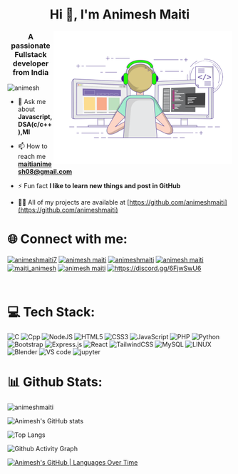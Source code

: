 <!-- [![MasterHead]()](https://aquaoptimas.github.io/AnimeshProfile/) -->
<h1 align="center">Hi 👋, I'm Animesh Maiti</h1>
<img align="right" alt="Coding" width="400" src="imagegif.gif">
<h3 align="center">A passionate Fullstack developer from India</h3>

<p align="left"> <img src="https://komarev.com/ghpvc/?username=animeshmaiti&label=Profile%20views&color=0e75b6&style=flat" alt="animesh" /> </p>

- 💬 Ask me about **Javascript,DSA(c/c++),Ml**

- 📫 How to reach me **maitianimesh08@gmail.com**

- ⚡ Fun fact **I like to learn new things and post in GitHub**

- 👨‍💻 All of my projects are available at [https://github.com/animeshmaiti](https://github.com/animeshmaiti)

<h1 align="left">🌐 Connect with me:</h1>
<p align="left">
<a href="https://twitter.com/animeshmaiti7" target="blank"><img align="center" src="https://raw.githubusercontent.com/rahuldkjain/github-profile-readme-generator/master/src/images/icons/Social/twitter.svg" alt="animeshmaiti7" height="30" width="40" /></a>
<a href="https://linkedin.com/in/animesh-maiti-3a2164171" target="blank"><img align="center" src="https://raw.githubusercontent.com/rahuldkjain/github-profile-readme-generator/master/src/images/icons/Social/linked-in-alt.svg" alt="animesh maiti" height="30" width="40" /></a>
<a href="https://stackoverflow.com/users/18105925/animeshmaiti" target="blank"><img align="center" src="https://raw.githubusercontent.com/rahuldkjain/github-profile-readme-generator/master/src/images/icons/Social/stack-overflow.svg" alt="animeshmaiti" height="30" width="40" /></a>
<a href="https://m.facebook.com/animesh.maiti.566" target="blank"><img align="center" src="https://raw.githubusercontent.com/rahuldkjain/github-profile-readme-generator/master/src/images/icons/Social/facebook.svg" alt="animesh maiti" height="30" width="40" /></a>
<a href="https://instagram.com/maiti_animesh" target="blank"><img align="center" src="https://raw.githubusercontent.com/rahuldkjain/github-profile-readme-generator/master/src/images/icons/Social/instagram.svg" alt="maiti_animesh" height="30" width="40" /></a>
<a href="https://www.youtube.com/channel/UCMA84np0B3qb9A_OhdIGFGg" target="blank"><img align="center" src="https://raw.githubusercontent.com/rahuldkjain/github-profile-readme-generator/master/src/images/icons/Social/youtube.svg" alt="animesh maiti" height="30" width="40" /></a>
<a href="https://discord.gg/https://discord.gg/6FjwSwU6" target="blank"><img align="center" src="https://raw.githubusercontent.com/rahuldkjain/github-profile-readme-generator/master/src/images/icons/Social/discord.svg" alt="https://discord.gg/6FjwSwU6" height="30" width="40" /></a>
</p>
<br>

# 💻 Tech Stack:
![C](https://img.shields.io/badge/C-3949ab?style=for-the-badge&logo=C&logoColor=white)
![Cpp](https://img.shields.io/badge/C%2B%2B-3949ab?style=for-the-badge&logo=c%2B%2B&logoColor=white)
![NodeJS](https://img.shields.io/badge/node.js-6DA55F?style=for-the-badge&logo=node.js&logoColor=white)
![HTML5](https://img.shields.io/badge/html5-%23E34F26.svg?style=for-the-badge&logo=html5&logoColor=white)
![CSS3](https://img.shields.io/badge/css3-%231572B6.svg?style=for-the-badge&logo=css3&logoColor=white)
![JavaScript](https://img.shields.io/badge/javascript-%23323330.svg?style=for-the-badge&logo=javascript&logoColor=%23F7DF1E) 
![PHP](https://img.shields.io/badge/php-%23777BB4.svg?style=for-the-badge&logo=php&logoColor=white)
![Python](https://img.shields.io/badge/python-3670A0?style=for-the-badge&logo=python&logoColor=ffdd54)
![Bootstrap](https://img.shields.io/badge/bootstrap-%23563D7C.svg?style=for-the-badge&logo=bootstrap&logoColor=white)
![Express.js](https://img.shields.io/badge/express.js-%23404d59.svg?style=for-the-badge&logo=express&logoColor=%2361DAFB)
![React](https://img.shields.io/badge/react-%2320232a.svg?style=for-the-badge&logo=react&logoColor=%2361DAFB)
![TailwindCSS](https://img.shields.io/badge/tailwindcss-%2338B2AC.svg?style=for-the-badge&logo=tailwind-css&logoColor=white)
![MySQL](https://img.shields.io/badge/mysql-%2300f.svg?style=for-the-badge&logo=mysql&logoColor=white)
![LINUX](https://img.shields.io/badge/Linux-FCC624?style=for-the-badge&logo=linux&logoColor=black)
![Blender](https://img.shields.io/badge/blender-ea7e11?style=for-the-badge&logo=blender&logoColor=white)
![VS code](https://img.shields.io/badge/VSCode-3949ab?style=for-the-badge&logo=visualstudiocode&logoColor=white)
![jupyter](https://img.shields.io/badge/Jupyter-f37821?style=for-the-badge&logo=jupyter&logoColor=white)
<br>

# 📊 Github Stats:
<p><img align="center" src="https://github-readme-streak-stats.herokuapp.com?user=animeshmaiti&theme=radical" alt="animeshmaiti" /></p>

![Animesh's GitHub stats](https://github-readme-stats-animeshmaiti.vercel.app/api?username=animeshmaiti&show_icons=true&theme=radical)

![Top Langs](https://github-readme-stats-animeshmaiti.vercel.app/api/top-langs?username=animeshmaiti&langs_count=12&show_icons=true&theme=highcontrast&locale=en&layout=compact)

<!-- ## ✨ GitHub Followers -->
<!--ACTION_START_FLAG:github-followers-->
<!--ACTION_END_FLAG:github-followers-->

![Github Activity Graph](https://animesh-activity-graph.vercel.app/graph?username=animeshmaiti&theme=react-dark&hide_border=true&area=true)

[![Animesh's GitHub | Languages Over Time](https://stats.quine.sh/animeshmaiti/languages-over-time?theme=dark)](https://quine.sh)